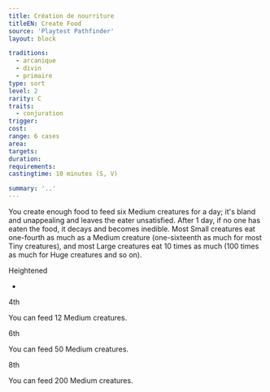 ```yaml
---
title: Création de nourriture
titleEN: Create Food
source: 'Playtest Pathfinder'
layout: block

traditions:
  - arcanique
  - divin
  - primaire
type: sort
level: 2
rarity: C
traits:
  - conjuration
trigger: 
cost: 
range: 6 cases
area: 
targets: 
duration: 
requirements: 
castingtime: 10 minutes (S, V)

summary: '..'
---
```

You create enough food to feed six Medium creatures for a day; it's bland and unappealing and leaves the eater unsatisfied. After 1 day, if no one has eaten the food, it decays and becomes inedible. Most Small creatures eat one-fourth as much as a Medium creature (one-sixteenth as much for most Tiny creatures), and most Large creatures eat 10 times as much (100 times as much for Huge creatures and so on).

Heightened

-

4th

You can feed 12 Medium creatures.

6th

You can feed 50 Medium creatures.

8th

You can feed 200 Medium creatures.
